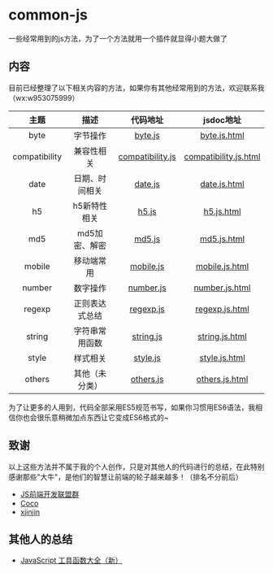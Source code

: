 # common-js

一些经常用到的js方法，为了一个方法就用一个插件就显得小题大做了

## 内容

目前已经整理了以下相关内容的方法，如果你有其他经常用到的方法，欢迎联系我（wx:w953075999）

|      主题      |       描述        |                                            代码地址                                        |                                      jsdoc地址                                     |
|:-------------:|:----------------:|:-----------------------------------------------------------------------------------------:|:---------------------------------------------------------------------------------:|
|     byte      |    字节操作        | [byte.js](http://github.com/merrier/common-js/blob/master/code/byte.js)                   | [byte.js.html](http://merrier.github.io/common-js/byte.js.html)                   |
| compatibility |    兼容性相关      | [compatibility.js](http://github.com/merrier/common-js/blob/master/code/compatibility.js) | [compatibility.js.html](http://merrier.github.io/common-js/compatibility.js.html) |
|     date      |    日期、时间相关   | [date.js](http://github.com/merrier/common-js/blob/master/code/date.js)                   | [date.js.html](http://merrier.github.io/common-js/date.js.html)                   |
|      h5       |    h5新特性相关    | [h5.js](http://github.com/merrier/common-js/blob/master/code/h5.js)                       | [h5.js.html](http://merrier.github.io/common-js/h5.js.html)                       |
|      md5      |    md5加密、解密   | [md5.js](http://github.com/merrier/common-js/blob/master/code/md5.js)                     | [md5.js.html](http://merrier.github.io/common-js/md5.js.html)                     |
|    mobile     |    移动端常用      | [mobile.js](http://github.com/merrier/common-js/blob/master/code/mobile.js)               | [mobile.js.html](http://merrier.github.io/common-js/mobile.js.html)               |
|    number     |    数字操作        | [number.js](http://github.com/merrier/common-js/blob/master/code/number.js)               | [number.js.html](http://merrier.github.io/common-js/number.js.html)               |
|    regexp     |    正则表达式总结   | [regexp.js](http://github.com/merrier/common-js/blob/master/code/regexp.js)               | [regexp.js.html](http://merrier.github.io/common-js/regexp.js.html)               |
|    string     |    字符串常用函数   | [string.js](http://github.com/merrier/common-js/blob/master/code/string.js)               | [string.js.html](http://merrier.github.io/common-js/string.js.html)               |
|    style      |    样式相关        | [style.js](http://github.com/merrier/common-js/blob/master/code/style.js)                 | [style.js.html](http://merrier.github.io/common-js/style.js.html)                 |
|    others     |    其他（未分类）   | [others.js](http://github.com/merrier/common-js/blob/master/code/others.js)               | [others.js.html](http://merrier.github.io/common-js/others.js.html)               |

为了让更多的人用到，代码全部采用ES5规范书写，如果你习惯用ES6语法，我相信你也会很乐意稍微加点东西让它变成ES6格式的~

## 致谢

以上这些方法并不属于我的个人创作，只是对其他人的代码进行的总结，在此特别感谢那些"大牛"，是他们的智慧让前端的轮子越来越多！（排名不分前后）

* [JS前端开发联盟群](https://github.com/jsfront/src/blob/master/js.md)
* [Coco](https://github.com/chokcoco)
* [xjinjin](http://xjinjin.net/)

## 其他人的总结

* [JavaScript 工具函数大全（新）](https://juejin.im/post/5da1a04ae51d45783d6122bf)